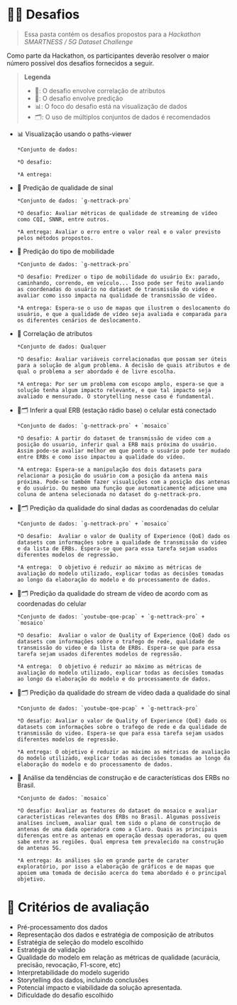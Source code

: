 # 🏋️‍♂️ Desafios
> Essa pasta contém os desafios propostos para a _Hackathon SMARTNESS / 5G Dataset Challenge_

Como parte da Hackathon, os participantes deverão resolver o maior número possível dos desafios fornecidos a seguir.

> **Legenda**
> - 🤝: O desafio envolve correlação de atributos
> - 🔮: O desafio envolve predição
> - 📊: O foco do desafio está na visualização de dados
> - 🗂️: O uso de múltiplos conjuntos de dados é recomendados

- 📊 Visualização usando o paths-viewer
     
      *Conjunto de dados: 
      
      *O desafio: 
      
      *A entrega: 

- 🔮 Predição de qualidade de sinal

      *Conjunto de dados: `g-nettrack-pro`
    
      *O desafio: Avaliar métricas de qualidade de streaming de vídeo como CQI, SNNR, entre outros.
    
      *A entrega: Avaliar o erro entre o valor real e o valor previsto pelos métodos propostos.

- 🔮 Predição do tipo de mobilidade

      *Conjunto de dados: `g-nettrack-pro`
    
      *O desafio: Predizer o tipo de mobilidade do usuário Ex: parado, caminhando, correndo, em veículo... Isso pode ser feito avaliando as coordenadas do usuário no dataset de transmissão do video e avaliar como isso impacta na qualidade de transmissão de vídeo.
    
      *A entrega: Espera-se o uso de mapas que ilustrem o deslocamento do usuário, e que a qualidade de vídeo seja avaliada e comparada para os diferentes cenários de deslocamento.
    
- 🤝 Correlação de atributos

      *Conjunto de dados: Qualquer
    
      *O desafio: Avaliar variáveis correlacionadas que possam ser úteis para a solução de algum problema. A decisão de quais atributos e de qual o problema a ser abordado é de livre escolha.
    
      *A entrega: Por ser um problema com escopo amplo, espera-se que a solução tenha algum impacto relevante, e que tal impacto seja avaliado e mensurado. O storytelling nesse caso é fundamental. 
   
- 🔮🗂️ Inferir a qual ERB (estação rádio base) o celular está conectado

      *Conjunto de dados: `g-nettrack-pro` + `mosaico`
    
      *O desafio: A partir do dataset de transmissão de video com a posição do usuario, inferir qual a ERB mais próxima do usuário. Assim pode-se avaliar melhor em que ponto o usuário pode ter mudado entre ERBs e como isso impactou a qualidade do vídeo.
    
      *A entrega: Espera-se a manipulação dos dois datasets para relacionar a posição do usuário com a posição da antena mais próxima. Pode-se também fazer visualições com a posição das antenas e do usuário. Ou mesmo uma função que automaticamente adicione uma coluna de antena selecionada no dataset do g-nettrack-pro.

- 🔮🗂️ Predição da qualidade do sinal dadas as coordenadas do celular

      *Conjunto de dados: `g-nettrack-pro` + `mosaico`
     
      *O desafio:  Avaliar o valor de Quality of Experience (QoE) dado os datasets com informações sobre a qualidade de transmissão do video e da lista de ERBs. Espera-se que para essa tarefa sejam usados diferentes modelos de regressão.
    
      *A entrega:  O objetivo é reduzir ao máximo as métricas de avaliação do modelo utilizado, explicar todas as decisões tomadas ao longo da elaboração do modelo e do processamento de dados.
      
   
- 🔮🗂️ Predição da qualidade do stream de vídeo de acordo com as coordenadas do celular

      *Conjunto de dados: `youtube-qoe-pcap` + `g-nettrack-pro` + `mosaico`
    
      *O desafio:  Avaliar o valor de Quality of Experience (QoE) dado os datasets com informações sobre o trafego de rede, qualidade de transmissão do video e da lista de ERBs. Espera-se que para essa tarefa sejam usados diferentes modelos de regressão.
    
      *A entrega:  O objetivo é reduzir ao máximo as métricas de avaliação do modelo utilizado, explicar todas as decisões tomadas ao longo da elaboração do modelo e do processamento de dados.
    
- 🔮🗂️ Predição da qualidade do stream de vídeo dada a qualidade do sinal

      *Conjunto de dados: `youtube-qoe-pcap` + `g-nettrack-pro`
    
      *O desafio: Avaliar o valor de Quality of Experience (QoE) dado os datasets com informações sobre o trafego de rede e da qualidade de transmissão do video. Espera-se que para essa tarefa sejam usados diferentes modelos de regressão.
    
      *A entrega: O objetivo é reduzir ao máximo as métricas de avaliação do modelo utilizado, explicar todas as decisões tomadas ao longo da elaboração do modelo e do processamento de dados.

- 🤝 Análise da tendências de construção e de características dos ERBs no Brasil. 

      *Conjunto de dados: `mosaico`
   
      *O desafio: Avaliar as features do dataset do mosaico e avaliar características relevantes dos ERBs no Brasil. Algumas possíveis analíses incluem, avaliar qual tem sido o plano de construção de antenas de uma dada operadora como a Claro. Quais as principais diferenças entre as antenas em operação dessas operadoras, ou quem sabe entre as regiões. Qual empresa tem prevalecido na construção de antenas 5G. 
     
      *A entrega: As análises são em grande parte de carater exploratório, por isso a elaboração de gráficos e de mapas que apoiem uma tomada de decisão acerca do tema abordado é o principal objetivo.


# 🤔 Critérios de avaliação

- Pré-processamento dos dados
- Representação dos dados e estratégia de composição de atributos
- Estratégia de seleção do modelo escolhido
- Estratégia de validação
- Qualidade do modelo em relação as métricas de qualidade (acurácia, precisão, revocação, F1-score, etc)
- Interpretabilidade do modelo sugerido
- Storytelling dos dados, incluindo conclusões
- Potencial impacto e viabilidade da solução apresentada.
- Dificuldade do desafio escolhido
